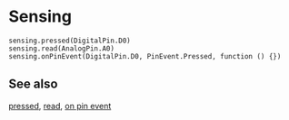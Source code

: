 # Sensing

```cards
sensing.pressed(DigitalPin.D0)
sensing.read(AnalogPin.A0)
sensing.onPinEvent(DigitalPin.D0, PinEvent.Pressed, function () {})
```

## See also

[pressed](/reference/sensing/pressed), [read](/reference/sensing/read),
[on pin event](/reference/sensing/on-pin-event)